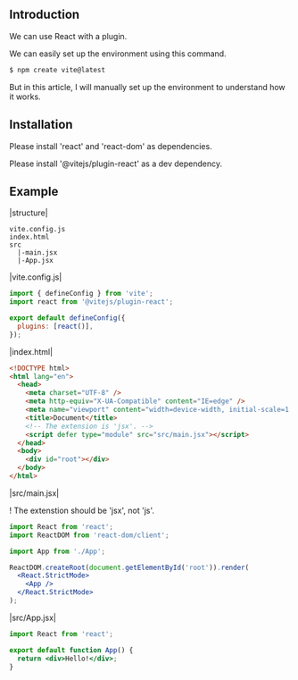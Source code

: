 ## Introduction

We can use React with a plugin.

We can easily set up the environment using this command.

```sh
$ npm create vite@latest
```

But in this article, I will manually set up the environment to understand how it works.

## Installation

Please install 'react' and 'react-dom' as dependencies.

Please install '@vitejs/plugin-react' as a dev dependency.

## Example

|structure|

```
vite.config.js
index.html
src
  |-main.jsx
  |-App.jsx
```

|vite.config.js|

```js
import { defineConfig } from 'vite';
import react from '@vitejs/plugin-react';

export default defineConfig({
  plugins: [react()],
});
```

|index.html|

```html
<!DOCTYPE html>
<html lang="en">
  <head>
    <meta charset="UTF-8" />
    <meta http-equiv="X-UA-Compatible" content="IE=edge" />
    <meta name="viewport" content="width=device-width, initial-scale=1.0" />
    <title>Document</title>
    <!-- The extension is 'jsx'. -->
    <script defer type="module" src="src/main.jsx"></script>
  </head>
  <body>
    <div id="root"></div>
  </body>
</html>
```

|src/main.jsx|

! The extenstion should be 'jsx', not 'js'.

```jsx
import React from 'react';
import ReactDOM from 'react-dom/client';

import App from './App';

ReactDOM.createRoot(document.getElementById('root')).render(
  <React.StrictMode>
    <App />
  </React.StrictMode>
);
```

|src/App.jsx|

```jsx
import React from 'react';

export default function App() {
  return <div>Hello!</div>;
}
```
